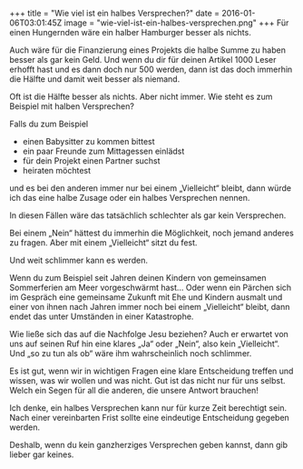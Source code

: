 +++
title = "Wie viel ist ein halbes Versprechen?"
date = 2016-01-06T03:01:45Z
image = "wie-viel-ist-ein-halbes-versprechen.png"
+++
Für einen Hungernden wäre ein halber Hamburger besser als nichts.

Auch wäre für die Finanzierung eines Projekts die halbe Summe zu haben besser als gar kein Geld. Und wenn du dir für deinen Artikel 1000 Leser erhofft hast und es dann doch nur 500 werden, dann ist das doch immerhin die Hälfte und damit weit besser als niemand.

Oft ist die Hälfte besser als nichts. Aber nicht immer. Wie steht es zum Beispiel mit halben Versprechen?

Falls du zum Beispiel

- einen Babysitter zu kommen bittest
- ein paar Freunde zum Mittagessen einlädst
- für dein Projekt einen Partner suchst
- heiraten möchtest

und es bei den anderen immer nur bei einem „Vielleicht“ bleibt, dann würde ich das eine halbe Zusage oder ein halbes Versprechen nennen.

In diesen Fällen wäre das tatsächlich schlechter als gar kein Versprechen.

Bei einem „Nein“ hättest du immerhin die Möglichkeit, noch jemand anderes zu fragen. Aber mit einem „Vielleicht“ sitzt du fest.

Und weit schlimmer kann es werden.

Wenn du zum Beispiel seit Jahren deinen Kindern von gemeinsamen Sommerferien am Meer vorgeschwärmt hast... Oder wenn ein Pärchen sich im Gespräch eine gemeinsame Zukunft mit Ehe und Kindern ausmalt und einer von ihnen nach Jahren immer noch bei einem „Vielleicht“ bleibt, dann endet das unter Umständen in einer Katastrophe.

Wie ließe sich das auf die Nachfolge Jesu beziehen? Auch er erwartet von uns auf seinen Ruf hin eine klares „Ja“ oder „Nein“, also kein „Vielleicht“. Und „so zu tun als ob“ wäre ihm wahrscheinlich noch schlimmer.

Es ist gut, wenn wir in wichtigen Fragen eine klare Entscheidung treffen und wissen, was wir wollen und was nicht. Gut ist das nicht nur für uns selbst. Welch ein Segen für all die anderen, die unsere Antwort brauchen!

Ich denke, ein halbes Versprechen kann nur für kurze Zeit berechtigt sein. Nach einer vereinbarten Frist sollte eine eindeutige Entscheidung gegeben werden.

Deshalb, wenn du kein ganzherziges Versprechen geben kannst, dann gib lieber gar keines.
